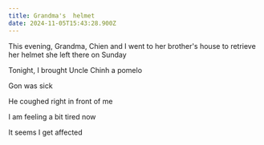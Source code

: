 ```yaml
---
title: Grandma's  helmet
date: 2024-11-05T15:43:28.900Z
---
```


This evening, Grandma, Chien and I went to her brother's house to retrieve her helmet she left there on Sunday

Tonight, I brought Uncle Chinh a pomelo

Gon was sick

He coughed right in front of me

I am feeling a bit tired now

It seems I get affected
